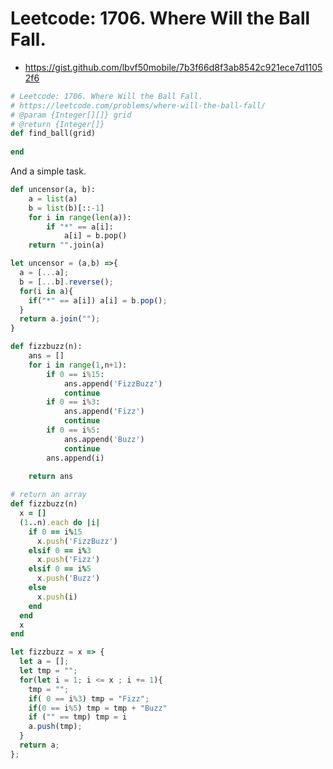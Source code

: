 # Leetcode: 1706. Where Will the Ball Fall.

- https://gist.github.com/lbvf50mobile/7b3f66d8f3ab8542c921ece7d11052f6

```Ruby
# Leetcode: 1706. Where Will the Ball Fall.
# https://leetcode.com/problems/where-will-the-ball-fall/
# @param {Integer[][]} grid
# @return {Integer[]}
def find_ball(grid)
    
end
```

And a simple task.
```Python
def uncensor(a, b):
    a = list(a)
    b = list(b)[::-1]
    for i in range(len(a)):
        if "*" == a[i]:
            a[i] = b.pop()
    return "".join(a)
```

```JavaScript
let uncensor = (a,b) =>{
  a = [...a];
  b = [...b].reverse();
  for(i in a){
    if("*" == a[i]) a[i] = b.pop();
  }
  return a.join("");
}
```

```Python
def fizzbuzz(n):
    ans = []
    for i in range(1,n+1):
        if 0 == i%15:
            ans.append('FizzBuzz')
            continue
        if 0 == i%3:
            ans.append('Fizz')
            continue
        if 0 == i%5:
            ans.append('Buzz')
            continue
        ans.append(i)
        
    return ans
```
```Ruby
# return an array
def fizzbuzz(n)
  x = []
  (1..n).each do |i|
    if 0 == i%15
      x.push('FizzBuzz')
    elsif 0 == i%3
      x.push('Fizz')
    elsif 0 == i%5
      x.push('Buzz')
    else
      x.push(i)
    end
  end
  x
end
```

```JavaScript
let fizzbuzz = x => {
  let a = [];
  let tmp = "";
  for(let i = 1; i <= x ; i += 1){
    tmp = "";
    if( 0 == i%3) tmp = "Fizz";
    if(0 == i%5) tmp = tmp + "Buzz"
    if ("" == tmp) tmp = i
    a.push(tmp);
  }
  return a;
};
```